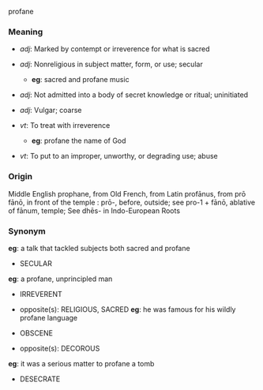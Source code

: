 profane
### Meaning
+ _adj_: Marked by contempt or irreverence for what is sacred
+ _adj_: Nonreligious in subject matter, form, or use; secular
    + __eg__: sacred and profane music
+ _adj_: Not admitted into a body of secret knowledge or ritual; uninitiated
+ _adj_: Vulgar; coarse

+ _vt_: To treat with irreverence
    + __eg__: profane the name of God
+ _vt_: To put to an improper, unworthy, or degrading use; abuse

### Origin

Middle English prophane, from Old French, from Latin profānus, from prō fānō, in front of the temple : prō-, before, outside; see pro-1 + fānō, ablative of fānum, temple; See dhēs- in Indo-European Roots

### Synonym

__eg__: a talk that tackled subjects both sacred and profane

+ SECULAR

__eg__: a profane, unprincipled man

+ IRREVERENT
+ opposite(s): RELIGIOUS, SACRED
__eg__: he was famous for his wildly profane language

+ OBSCENE
+ opposite(s): DECOROUS

__eg__: it was a serious matter to profane a tomb

+ DESECRATE


